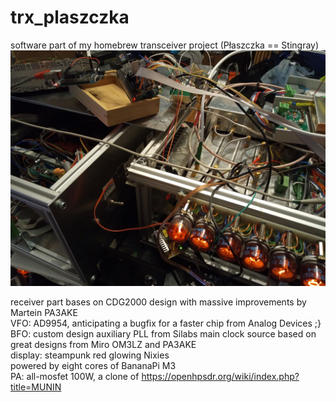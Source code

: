 # trx_plaszczka
software part of my homebrew transceiver project (Płaszczka == Stingray)
<img src="face.jpg" alt="Kitten"
	title="A cute kitten" width="640" />

receiver part bases on CDG2000 design with massive improvements by Martein PA3AKE \
VFO: AD9954, anticipating a bugfix for a faster chip from Analog Devices ;} \
BFO: custom design auxiliary PLL from Silabs
main clock source based on great designs from Miro OM3LZ and PA3AKE \
display: steampunk red glowing Nixies \
powered by eight cores of BananaPi M3 \
PA: all-mosfet 100W, a clone of https://openhpsdr.org/wiki/index.php?title=MUNIN

